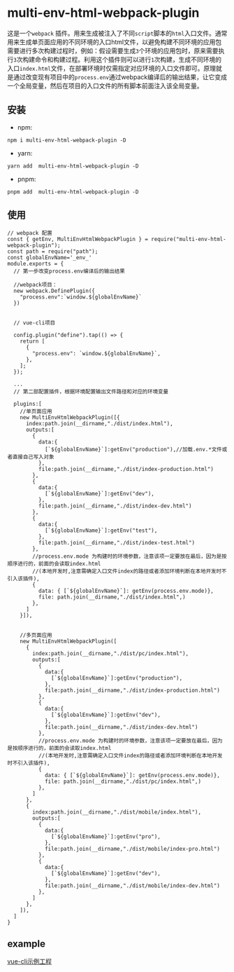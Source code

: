 # multi-env-html-webpack-plugin

这是一个`webpack` 插件。用来生成被注入了不同`script`脚本的`html`入口文件。通常用来生成单页面应用的不同环境的入口html文件，以避免构建不同环境的应用包需要进行多次构建过程时，例如：假设需要生成`3`个环境的应用包时，原来需要执行`3`次构建命令和构建过程。利用这个插件则可以进行`1`次构建，生成不同环境的入口`index.html`文件，在部署环境时仅需指定对应环境的入口文件即可。原理就是通过改变现有项目中的`process.env`通过webpack编译后的输出结果，让它变成一个全局变量，然后在项目的入口文件的所有脚本前面注入该全局变量。

## 安装

- npm: 

`npm i multi-env-html-webpack-plugin -D`

- yarn:

`yarn add  multi-env-html-webpack-plugin -D`

- pnpm:

`pnpm add  multi-env-html-webpack-plugin -D`


## 使用


```
// webpack 配置
const { getEnv, MultiEnvHtmlWebpackPlugin } = require("multi-env-html-webpack-plugin");
const path = require("path");
const globalEnvName='_env_'
module.exports = {
  // 第一步改变process.env编译后的输出结果

  //webpack项目：
  new webpack.DefinePlugin({
    "process.env":`window.${globalEnvName}`
  })
  

  // vue-cli项目

  config.plugin("define").tap(() => {
    return [
      {
        "process.env": `window.${globalEnvName}`,
      },
    ];
  });

  ...
  // 第二部配置插件，根据环境配置输出文件路径和对应的环境变量

  plugins:[
    //单页面应用
    new MultiEnvHtmlWebpackPlugin([{
      index:path.join(__dirname,"./dist/index.html"),
      outputs:[
        {
          data:{
            [`${globalEnvName}`]:getEnv("production"),//加载.env.*文件或者直接自己写入对象
          },
          file:path.join(__dirname,"./dist/index-production.html")
        },
        {
          data:{
            [`${globalEnvName}`]:getEnv("dev"),
          },
          file:path.join(__dirname,"./dist/index-dev.html")
        },
        {
          data:{
            [`${globalEnvName}`]:getEnv("test"),
          },
          file:path.join(__dirname,"./dist/index-test.html")
        },
        //process.env.mode 为构建时的环境参数，注意该项一定要放在最后，因为是按顺序进行的，前面的会读取index.html
        //(本地开发时,注意需确定入口文件index的路径或者添加环境判断在本地开发时不引入该插件),
        {
          data: { [`${globalEnvName}`]: getEnv(process.env.mode)},
          file: path.join(__dirname,"./dist/index.html",)
        },
      ]
    }]),


    //多页面应用
    new MultiEnvHtmlWebpackPlugin([
      {
        index:path.join(__dirname,"./dist/pc/index.html"),
        outputs:[ 
          {
            data:{
              [`${globalEnvName}`]:getEnv("production"),
            },
            file:path.join(__dirname,"./dist/index-production.html")
          },
          {
            data:{
              [`${globalEnvName}`]:getEnv("dev"),
            },
            file:path.join(__dirname,"./dist/index-dev.html")
          },
          //process.env.mode 为构建时的环境参数，注意该项一定要放在最后，因为是按顺序进行的，前面的会读取index.html
          //(本地开发时,注意需确定入口文件index的路径或者添加环境判断在本地开发时不引入该插件),
          {
            data: { [`${globalEnvName}`]: getEnv(process.env.mode)},
            file: path.join(__dirname,"./dist/pc/index.html",)
          },
        ]
      },
      {
        index:path.join(__dirname,"./dist/mobile/index.html"),
        outputs:[
          {
            data:{
              [`${globalEnvName}`]:getEnv("pro"),
            },
            file:path.join(__dirname,"./dist/mobile/index-pro.html")
          },
          {
            data:{
              [`${globalEnvName}`]:getEnv("dev"),
            },
            file:path.join(__dirname,"./dist/mobile/index-dev.html")
          },
        ]
      },
    ]),
  ]
}

```

## example
 
  [vue-cli示例工程](https://github.com/wxwzl/vue2-template)
